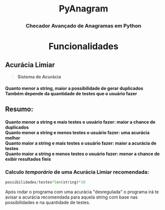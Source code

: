 # <p align=center> PyAnagram </p>
### <p align=center> Checador Avançado de Anagramas em Python </p>

# <p align=center> Funcionalidades </p>

## Acurácia Limiar
> **Sistema de Acurácia** <br>
<h4> Quanto menor a string, maior a possibilidade de gerar duplicados <br> Também depende da quantidade de testes que o usuário fazer</h4>

## Resumo:
<h4> Quanto menor a string e mais testes o usuário fazer: maior a chance de duplicados <br>
Quanto menor a string e menos testes o usuário fazer: uma acurácia melhor <br>
Quanto maior a string e mais testes o usuário fazer: maior a acurácia de testes <br>
Quanto maior a string e menos testes o usuário fazer: menor a chance de exibir resultados fieis </h4>

### Calculo *temporário* de uma Acurácia Limiar recomendada:
```py
possibilidades/testes*len(string)*10
```

Após rodar o programa com uma acurácia "desregulada" o programa irá te avisar a acurácia recomendada para aquela string com base nas possibilidades e na quantidade de testes.


